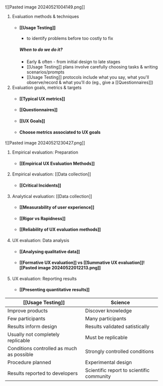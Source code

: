 ![[Pasted image 20240521004149.png]]
1. Evaluation methods & techniques
	 - #### [[Usage Testing]]
		 - to identify problems before too costly to fix
		 ##### When to do we do it?
		 - Early & often - from initial design to late stages
		 - [[Usage Testing]] plans involve carefully choosing tasks & writing scenarios/prompts
		 - [[Usage Testing]] protocols include what you say, what you'll observe/record & what you'll do (eg., give a [[Questionnaires]])
2. Evaluation goals, metrics & targets
	- #### [[Typical UX metrics]]
	- #### [[Questionnaires]]
	- #### [[UX Goals]]
	- #### Choose metrics associated to UX goals
![[Pasted image 20240521230427.png]]

1. Empirical evaluation: Preparation
	- #### [[Empirical UX Evaluation Methods]]
2. Empirical evaluation: [[Data collection]]
	 - #### [[Critical Incidents]]
3. Analytical evaluation: [[Data collection]]
	- #### [[Measurability of user experience]]
	- #### [[Rigor vs Rapidness]]
	- #### [[Reliability of UX evaluation methods]]
4. UX evaluation: Data analysis
	- #### [[Analysing qualitative data]]
	- #### [[Formative UX evaluation]] vs [[Summative UX evaluation]]![[Pasted image 20240522012213.png]]
5. UX evaluation: Reporting results
	- #### [[Presenting quantitative results]]

| [[Usage Testing]]                         | Science                                   |
| ----------------------------------------- | ----------------------------------------- |
| Improve products                          | Discover knowledge                        |
| Few participants                          | Many participants                         |
| Results inform design                     | Results validated satistically            |
| Usually not completely replicable         | Must be replicable                        |
| Conditions controlled as much as possible | Strongly controlled conditions            |
| Procedure planned                         | Experimental design                       |
| Results reported to developers            | Scientific report to scientific community |

